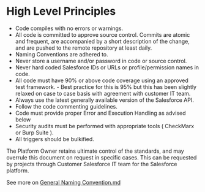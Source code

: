 # High Level Principles

- Code compiles with no errors or warnings. 
-   All code is committed to approve source control. Commits are atomic and frequent, are accompanied by a short description of the change, and are pushed to the remote repository at least daily. 
-   Naming Conventions are adhered to. 
-   Never store a username and/or password in code or source control. 
-   Never hard coded Salesforce IDs or URLs or profile/permission names in code. 
-   All code must have 90% or above code coverage using an approved test framework. -   Best practice for this is 95% but this has been slightly relaxed on case to case basis with agreement with customer IT team. 
-   Always use the latest generally available version of the Salesforce API. 
-   Follow the code commenting guidelines. 
-   Code must provide proper Error and Execution Handling as advised below
-   Security audits must be performed with appropriate tools ( CheckMarx or Burp Suite ).
-   All triggers should be bulkified. 

The Platform Owner retains ultimate control of the standards, and may overrule this document on request in specific cases. This can be requested by projects through Customer Salesforce IT team for the Salesforce platform.

See more on [General Naming Convention.md](https://github.com/joemccann/dillinger/blob/master/KUBERNETES.md)